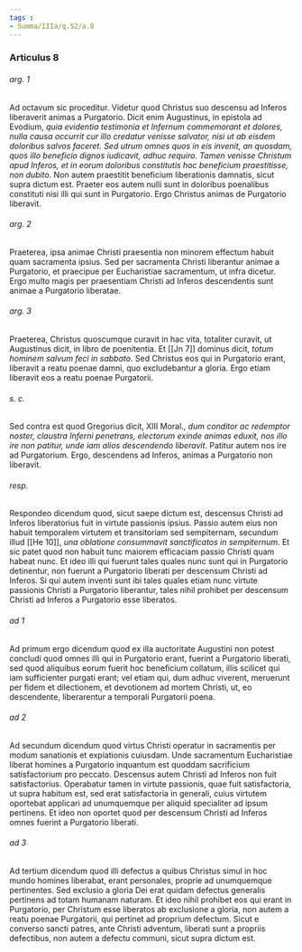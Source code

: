 ```yaml
---
tags : 
- Summa/IIIa/q.52/a.8
---
```


### Articulus 8

###### arg. 1
Ad octavum sic proceditur. Videtur quod Christus suo descensu ad Inferos liberaverit animas a Purgatorio. Dicit enim Augustinus, in epistola ad Evodium, *quia evidentia testimonia et Infernum commemorant et dolores, nulla causa occurrit cur illo credatur venisse salvator, nisi ut ab eisdem doloribus salvos faceret. Sed utrum omnes quos in eis invenit, an quosdam, quos illo beneficio dignos iudicavit, adhuc requiro. Tamen venisse Christum apud Inferos, et in eorum doloribus constitutis hoc beneficium praestitisse, non dubito*. Non autem praestitit beneficium liberationis damnatis, sicut supra dictum est. Praeter eos autem nulli sunt in doloribus poenalibus constituti nisi illi qui sunt in Purgatorio. Ergo Christus animas de Purgatorio liberavit.

###### arg. 2
Praeterea, ipsa animae Christi praesentia non minorem effectum habuit quam sacramenta ipsius. Sed per sacramenta Christi liberantur animae a Purgatorio, et praecipue per Eucharistiae sacramentum, ut infra dicetur. Ergo multo magis per praesentiam Christi ad Inferos descendentis sunt animae a Purgatorio liberatae.

###### arg. 3
Praeterea, Christus quoscumque curavit in hac vita, totaliter curavit, ut Augustinus dicit, in libro de poenitentia. Et [[Jn 7]] dominus dicit, *totum hominem salvum feci in sabbato*. Sed Christus eos qui in Purgatorio erant, liberavit a reatu poenae damni, quo excludebantur a gloria. Ergo etiam liberavit eos a reatu poenae Purgatorii.

###### s. c.
Sed contra est quod Gregorius dicit, XIII Moral., *dum conditor ac redemptor noster, claustra Inferni penetrans, electorum exinde animas eduxit, nos illo ire non patitur, unde iam alios descendendo liberavit*. Patitur autem nos ire ad Purgatorium. Ergo, descendens ad Inferos, animas a Purgatorio non liberavit.

###### resp.
Respondeo dicendum quod, sicut saepe dictum est, descensus Christi ad Inferos liberatorius fuit in virtute passionis ipsius. Passio autem eius non habuit temporalem virtutem et transitoriam sed sempiternam, secundum illud [[He 10]], *una oblatione consummavit sanctificatos in sempiternum*. Et sic patet quod non habuit tunc maiorem efficaciam passio Christi quam habeat nunc. Et ideo illi qui fuerunt tales quales nunc sunt qui in Purgatorio detinentur, non fuerunt a Purgatorio liberati per descensum Christi ad Inferos. Si qui autem inventi sunt ibi tales quales etiam nunc virtute passionis Christi a Purgatorio liberantur, tales nihil prohibet per descensum Christi ad Inferos a Purgatorio esse liberatos.

###### ad 1
Ad primum ergo dicendum quod ex illa auctoritate Augustini non potest concludi quod omnes illi qui in Purgatorio erant, fuerint a Purgatorio liberati, sed quod aliquibus eorum fuerit hoc beneficium collatum, illis scilicet qui iam sufficienter purgati erant; vel etiam qui, dum adhuc viverent, meruerunt per fidem et dilectionem, et devotionem ad mortem Christi, ut, eo descendente, liberarentur a temporali Purgatorii poena.

###### ad 2
Ad secundum dicendum quod virtus Christi operatur in sacramentis per modum sanationis et expiationis cuiusdam. Unde sacramentum Eucharistiae liberat homines a Purgatorio inquantum est quoddam sacrificium satisfactorium pro peccato. Descensus autem Christi ad Inferos non fuit satisfactorius. Operabatur tamen in virtute passionis, quae fuit satisfactoria, ut supra habitum est, sed erat satisfactoria in generali, cuius virtutem oportebat applicari ad unumquemque per aliquid specialiter ad ipsum pertinens. Et ideo non oportet quod per descensum Christi ad Inferos omnes fuerint a Purgatorio liberati.

###### ad 3
Ad tertium dicendum quod illi defectus a quibus Christus simul in hoc mundo homines liberabat, erant personales, proprie ad unumquemque pertinentes. Sed exclusio a gloria Dei erat quidam defectus generalis pertinens ad totam humanam naturam. Et ideo nihil prohibet eos qui erant in Purgatorio, per Christum esse liberatos ab exclusione a gloria, non autem a reatu poenae Purgatorii, qui pertinet ad proprium defectum. Sicut e converso sancti patres, ante Christi adventum, liberati sunt a propriis defectibus, non autem a defectu communi, sicut supra dictum est.

